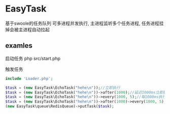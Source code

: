 # EasyTask
基于swoole的任务队列
可多进程并发执行, 主进程监听多个任务进程, 任务进程挂掉会被主进程自动拉起
## examles

启动任务 php src/start.php

触发任务
```php
include 'Loader.php';

$task = (new EasyTask\EchoTask("hehe\n"));//立即执行
$task = (new EasyTask\EchoTask("hehe\n"))->after(1000);//延迟1000ms立即执行
$task = (new EasyTask\EchoTask("hehe\n"))->every(1000, 5);//每1000ms执行一次, 共执行5次。不设置次数, 则一直重复执行
$task = (new EasyTask\EchoTask("hehe\n"))->after(1000)->every(1000, 5);//1000ms后, 每1000ms执行一次, 共执行5次。不设置次数, 则一直重复执行
(new EasyTask\queue\RedisQueue)->putTask($task);
```